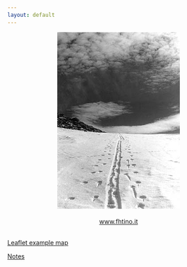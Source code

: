 ```yaml
---
layout: default
---
```


<div style="text-align: center;">
<img src="traccia.jpg"/>
<br/>
<br/>
<a href="https://www.fhtino.it" target="_blank">www.fhtino.it</a>
<br/>
<br/>
</div>


[Leaflet example map](demo/leafletmap.html)   

[Notes](notes/)

